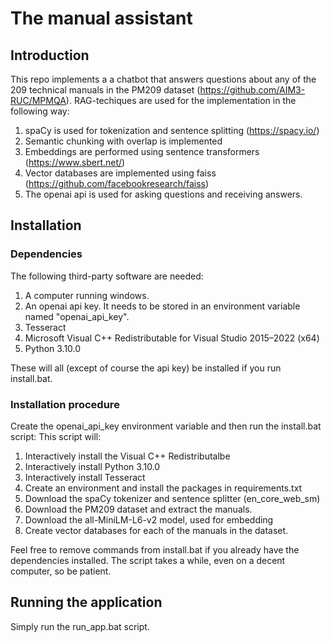 # The manual assistant

## Introduction
This repo implements a a chatbot that answers questions about any of the 209 technical manuals in the PM209 dataset (https://github.com/AIM3-RUC/MPMQA). RAG-techiques are used for the implementation in the following way:

1. spaCy is used for tokenization and sentence splitting (https://spacy.io/)
2. Semantic chunking with overlap is implemented
3. Embeddings are performed using sentence transformers (https://www.sbert.net/)
4. Vector databases are implemented using faiss (https://github.com/facebookresearch/faiss)
5. The openai api is used for asking questions and receiving answers.

## Installation

### Dependencies

The following third-party software are needed:

1. A computer running windows.
2. An openai api key. It needs to be stored in an environment variable named "openai_api_key".
2. Tesseract
3. Microsoft Visual C++ Redistributable for Visual Studio 2015–2022 (x64)
4. Python 3.10.0

These will all (except of course the api key) be installed if you run install.bat.

### Installation procedure
Create the openai_api_key environment variable and then run the install.bat script: This script will:

1. Interactively install the Visual C++ Redistributalbe
2. Interactively install Python 3.10.0
3. Interactively install Tesseract 
4. Create an environment and install the packages in requirements.txt
5. Download the spaCy tokenizer and sentence splitter (en_core_web_sm)
6. Download the PM209 dataset and extract the manuals.
7. Download the all-MiniLM-L6-v2 model, used for embedding
8. Create vector databases for each of the manuals in the dataset.

Feel free to remove commands from install.bat if you already have the dependencies installed. The script takes a while, even on a decent computer, so be patient.

## Running the application
Simply run the run_app.bat script.